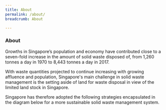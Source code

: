 ```yaml
---
title: About
permalink: /about/
breadcrumb: About

---
```



### **About**

Growths in Singapore’s population and economy have contributed close to a seven-fold increase in the amount of solid waste disposed of, from 1,260 tonnes a day in 1970 to 8,443 tonnes a day in 2017.

With waste quantities projected to continue increasing with growing affluence and population, Singapore's main challenge in solid waste management is the setting aside of land for waste disposal in view of the limited land stock in Singapore. 

Singapore has therefore adopted the following strategies encapsulated in the diagram below for a more sustainable solid waste management system. 



